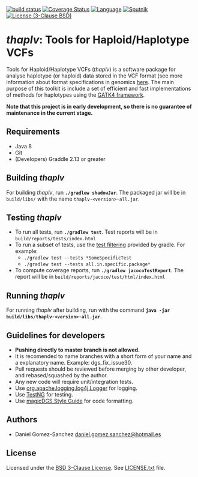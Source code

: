 [![build status](https://api.travis-ci.org/magicDGS/thaplv.svg?branch=master)](https://travis-ci.org/magicDGS/thaplv)
[![Coverage Status](https://coveralls.io/repos/github/magicDGS/thaplv/badge.svg?branch=master)](https://coveralls.io/github/magicDGS/thaplv?branch=master)
[![Language](http://img.shields.io/badge/language-java-brightgreen.svg)](https://www.java.com/)
[![Sputnik](https://sputnik.ci/conf/badge)](https://sputnik.ci/app#/builds/magicDGS/thaplv)
[![License (3-Clause BSD)](https://img.shields.io/badge/license-BSD%203--Clause-blue.svg)](https://opensource.org/licenses/BSD-3-Clause)


_thaplv_: Tools for Haploid/Haplotype VCFs
=======================================

Tools for Haploid/Haplotype VCFs (_thaplv_) is a software package for analyse haplotype (or haploid) data stored in the
VCF format (see more information about format specifications in genomics [here](http://samtools.github.io/hts-specs/).
The main purpose of this toolkit is include a set of efficient and fast implementations of methods for haplotypes using
the [GATK4 framework](https://github.com/broadinstitute/gatk).

__Note that this project is in early development, so there is no guarantee of maintenance in the current stage.__


## Requirements

* Java 8
* Git
* (Developers) Graddle 2.13 or greater


## Building _thaplv_

For building _thaplv_, run __`./gradlew shadowJar`__. The packaged jar will be in `build/libs/` with the name
`thaplv-<version>-all.jar`.


## Testing _thaplv_

* To run all tests, run __`./gradlew test`__. Test reports will be in `build/reports/tests/index.html`
* To run a subset of tests, use the [test filtering](https://docs.gradle.org/current/userguide/java_plugin.html#test_filtering)
provided by gradle. For example:
  - `./gradlew test --tests *SomeSpecificTest`
  - `./gradlew test --tests all.in.specific.package*`
* To compute coverage reports, run __`./gradlew jacocoTestReport`__. The report will be in `build/reports/jacoco/test/html/index.html`


## Running _thaplv_

For running _thaplv_ after building, run with the command __`java -jar build/libs/thaplv-<version>-all.jar`__.


## Guidelines for developers

* __Pushing directly to master branch is not allowed.__
* It is recomended to name branches with a short form of your name and a explanatory name. Example: dgs_fix_issue30.
* Pull requests should be reviewed before merging by other developer, and rebased/squashed by the author.
* Any new code will require unit/integration tests.
* Use [org.apache.logging.log4j.Logger](https://logging.apache.org/log4j/2.0/log4j-api/apidocs/org/apache/logging/log4j/Logger.html)
for logging.
* Use [TestNG](http://testng.org/doc/index.html) for testing.
* Use [magicDGS Style Guide](https://github.com/magicDGS/styleguide) for code formatting.


## Authors

* Daniel Gomez-Sanchez <daniel.gomez.sanchez@hotmail.es>


## License

Licensed under the [BSD 3-Clause License](https://opensource.org/licenses/BSD-3-Clause).
See [LICENSE.txt](https://github.com/magicDGS/thaplv/blob/master/LICENSE.txt) file.